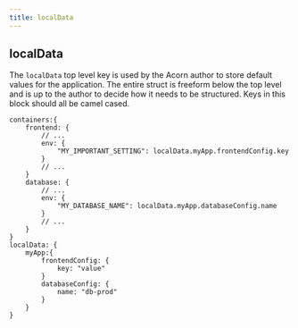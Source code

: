 ```yaml
---
title: localData
---
```


## localData

The `localData` top level key is used by the Acorn author to store default values for the application. The entire struct is freeform below the top level and is up to the author to decide how it needs to be structured. Keys in this block should all be camel cased.

```cue
containers:{
    frontend: {
        // ...
        env: {
            "MY_IMPORTANT_SETTING": localData.myApp.frontendConfig.key
        }
        // ...
    }
    database: {
        // ...
        env: {
            "MY_DATABASE_NAME": localData.myApp.databaseConfig.name
        }
        // ...
    }
}
localData: {
    myApp:{
        frontendConfig: {
            key: "value"
        }
        databaseConfig: {
            name: "db-prod"
        }
    }
}
```
